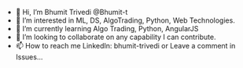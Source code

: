 - 👋 Hi, I’m Bhumit Trivedi @Bhumit-t
- 👀 I’m interested in ML, DS, AlgoTrading, Python, Web Technologies.
- 🌱 I’m currently learning Algo Trading, Python, AngularJS
- 💞️ I’m looking to collaborate on any capability I can contribute.
- 📫 How to reach me LinkedIn: bhumit-trivedi
      or Leave a comment in Issues...

<!---
Bhumit-t/Bhumit-t is a ✨ special ✨ repository because its `README.md` (this file) appears on your GitHub profile.
You can click the Preview link to take a look at your changes.
--->
